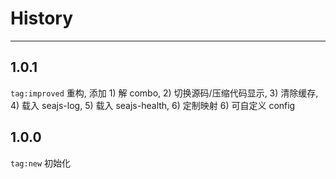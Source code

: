 # History

---

## 1.0.1

`tag:improved`  重构, 添加 1) 解 combo, 2) 切换源码/压缩代码显示, 3) 清除缓存, 4) 载入 seajs-log, 5) 载入 seajs-health, 6) 定制映射
    6) 可自定义 config

## 1.0.0

`tag:new` 初始化